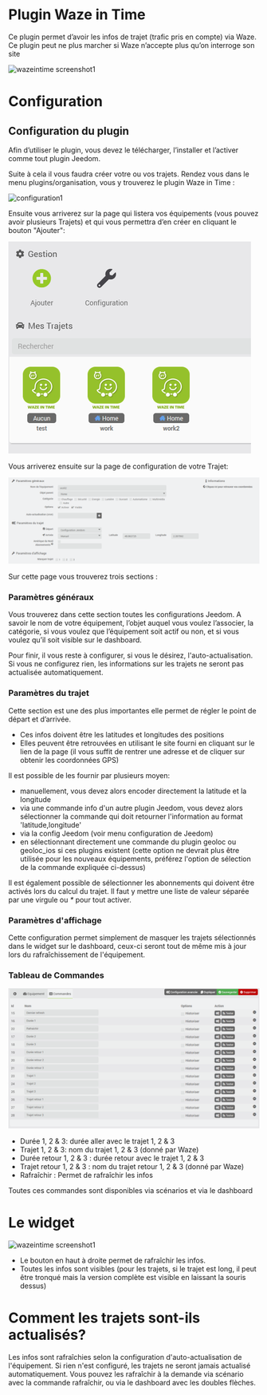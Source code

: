 # Plugin Waze in Time

Ce plugin permet d’avoir les infos de trajet (trafic pris en compte) via Waze. Ce plugin peut ne plus marcher si Waze n’accepte plus qu’on interroge son site

![wazeintime screenshot1](./images/wazeintime_screenshot1.jpg)

# Configuration

## Configuration du plugin

Afin d’utiliser le plugin, vous devez le télécharger, l’installer et l’activer comme tout plugin Jeedom.

Suite à cela il vous faudra créer votre ou vos trajets. Rendez vous dans le menu plugins/organisation, vous y trouverez le plugin Waze in Time :

![configuration1](./images/configuration1.jpg)

Ensuite vous arriverez sur la page qui listera vos équipements (vous pouvez avoir plusieurs Trajets) et qui vous permettra d’en créer en cliquant le bouton "Ajouter":

![wazeintime screenshot2](./images/eqlogic_list.png)

Vous arriverez ensuite sur la page de configuration de votre Trajet:

![wazeintime screenshot3](./images/eqlogic_config.png)

Sur cette page vous trouverez trois sections :

### Paramètres généraux

Vous trouverez dans cette section toutes les configurations Jeedom. A savoir le nom de votre équipement, l’objet auquel vous voulez l’associer, la catégorie, si vous voulez que l’équipement soit actif ou non, et si vous voulez qu’il soit visible sur le dashboard.

Pour finir, il vous reste à configurer, si vous le désirez, l'auto-actualisation. Si vous ne configurez rien, les informations sur les trajets ne seront pas actualisée automatiquement.

### Paramètres du trajet

Cette section est une des plus importantes elle permet de régler le point de départ et d’arrivée.

- Ces infos doivent être les latitudes et longitudes des positions
- Elles peuvent être retrouvées en utilisant le site fourni en cliquant sur le lien de la page (il vous suffit de rentrer une adresse et de cliquer sur obtenir les coordonnées GPS)

Il est possible de les fournir par plusieurs moyen:

- manuellement, vous devez alors encoder directement la latitude et la longitude
- via une commande info d'un autre plugin Jeedom, vous devez alors sélectionner la commande qui doit retourner l'information au format 'latitude,longitude'
- via la config Jeedom (voir menu configuration de Jeedom)
- en sélectionnant directement une commande du plugin geoloc ou geoloc_ios si ces plugins existent (cette option ne devrait plus être utilisée pour les nouveaux équipements, préférez l'option de sélection de la commande expliquée ci-dessus)

Il est également possible de sélectionner les abonnements qui doivent être activés lors du calcul du trajet. Il faut y mettre une liste de valeur séparée par une virgule ou _*_ pour tout activer.

### Paramètres d'affichage

Cette configuration permet simplement de masquer les trajets sélectionnés dans le widget sur le dashboard, ceux-ci seront tout de même mis à jour lors du rafraîchissement de l'équipement.

### Tableau de Commandes

![config3](./images/cmd_list.png)

- Durée 1, 2 & 3: durée aller avec le trajet 1, 2 & 3
- Trajet 1, 2 & 3: nom du trajet 1, 2 & 3 (donné par Waze)
- Durée retour 1, 2 & 3 : durée retour avec le trajet 1, 2 & 3
- Trajet retour 1, 2 & 3 : nom du trajet retour 1, 2 & 3  (donné par Waze)
- Rafraîchir : Permet de rafraîchir les infos

Toutes ces commandes sont disponibles via scénarios et via le dashboard

# Le widget

![wazeintime screenshot1](./images/wazeintime_screenshot1.jpg)

- Le bouton en haut à droite permet de rafraîchir les infos.
- Toutes les infos sont visibles (pour les trajets, si le trajet est long, il peut être tronqué mais la version complète est visible en laissant la souris dessus)

# Comment les trajets sont-ils actualisés?

Les infos sont rafraîchies selon la configuration d'auto-actualisation de l'équipement. Si rien n'est configuré, les trajets ne seront jamais actualisé automatiquement.
Vous pouvez les rafraîchir à la demande via scénario avec la commande rafraîchir, ou via le dashboard avec les doubles flèches.
